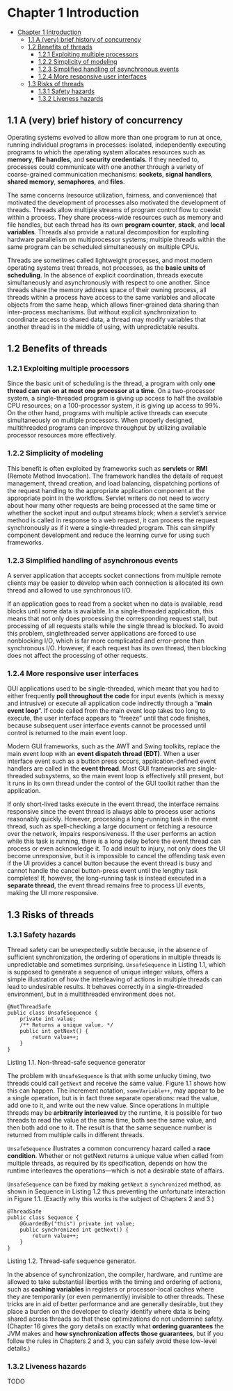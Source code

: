 # Chapter 1 Introduction

- [Chapter 1 Introduction](#chapter-1-introduction)
  - [1.1 A (very) brief history of concurrency](#11-a-very-brief-history-of-concurrency)
  - [1.2 Benefits of threads](#12-benefits-of-threads)
    - [1.2.1 Exploiting multiple processors](#121-exploiting-multiple-processors)
    - [1.2.2 Simplicity of modeling](#122-simplicity-of-modeling)
    - [1.2.3 Simplified handling of asynchronous events](#123-simplified-handling-of-asynchronous-events)
    - [1.2.4 More responsive user interfaces](#124-more-responsive-user-interfaces)
  - [1.3 Risks of threads](#13-risks-of-threads)
    - [1.3.1 Safety hazards](#131-safety-hazards)
    - [1.3.2 Liveness hazards](#132-liveness-hazards)

## 1.1 A (very) brief history of concurrency

Operating systems evolved to allow more than one program to run at once,
running individual programs in processes: isolated, independently executing programs to which the operating system allocates resources such as **memory**, **file handles**, and **security credentials**. If they needed to, processes could communicate with one another through a variety of coarse-grained communication mechanisms: **sockets**, **signal handlers**, **shared memory**, **semaphores**, and **files**.

The same concerns (resource utilization, fairness, and convenience) that motivated the development of processes also motivated the development of threads. Threads allow multiple streams of program control flow to coexist within a process. They share process-wide resources such as memory and file handles, but each thread has its own **program counter**, **stack**, and **local variables**. Threads also provide a natural decomposition for exploiting hardware parallelism on multiprocessor systems; multiple threads within the same program can be scheduled simultaneously on multiple CPUs.

Threads are sometimes called lightweight processes, and most modern operating systems treat threads, not processes, as the **basic units of scheduling**. In the absence of explicit coordination, threads execute simultaneously and asynchronously with respect to one another. Since threads share the memory address space of their owning process, all threads within a process have access to the same variables and allocate objects from the same heap, which allows finer-grained data sharing than inter-process mechanisms. But without explicit synchronization to coordinate access to shared data, a thread may modify variables that another thread is in the middle of using, with unpredictable results.

## 1.2 Benefits of threads

### 1.2.1 Exploiting multiple processors

Since the basic unit of scheduling is the thread, a program with only **one thread can run on at most one processor at a time**. On a two-processor system, a single-threaded program is giving up access to half the available CPU resources; on a 100-processor system, it is giving up access to 99%. On the other hand, programs with multiple active threads can execute simultaneously on multiple processors. When properly designed, multithreaded programs can improve throughput by utilizing available processor resources more effectively.

### 1.2.2 Simplicity of modeling

This benefit is often exploited by frameworks such as **servlets** or **RMI** (Remote Method Invocation). The framework handles the details of request management, thread creation, and load balancing, dispatching portions of the request handling to the appropriate application component at the appropriate point in the workflow. Servlet writers do not need to worry about how many other requests are being processed at the same time or whether the socket input and output streams block; when a servlet’s service method is called in response to a web request, it can process the request synchronously as if it were a single-threaded program. This can simplify component development and reduce the learning curve for using such frameworks.

### 1.2.3 Simplified handling of asynchronous events

A server application that accepts socket connections from multiple remote clients may be easier to develop when each connection is allocated its own thread and allowed to use synchronous I/O.

If an application goes to read from a socket when no data is available, read blocks until some data is available. In a single-threaded application, this means that not only does processing the corresponding request stall, but processing of all requests stalls while the single thread is blocked. To avoid this problem, singlethreaded server applications are forced to use nonblocking I/O, which is far more complicated and error-prone than synchronous I/O. However, if each request has its own thread, then blocking does not affect the processing of other requests.

### 1.2.4 More responsive user interfaces

GUI applications used to be single-threaded, which meant that you had to either frequently **poll throughout the code** for input events (which is messy and intrusive) or execute all application code indirectly through a “**main event loop**”. If code called from the main event loop takes too long to execute, the user interface appears to “freeze” until that code finishes, because subsequent user interface events cannot be processed until control is returned to the main event loop.

Modern GUI frameworks, such as the AWT and Swing toolkits, replace the main event loop with an **event dispatch thread (EDT)**. When a user interface event such as a button press occurs, application-defined event handlers are called in the **event thread**. Most GUI frameworks are single-threaded subsystems, so the main event loop is effectively still present, but it runs in its own thread under the control of the GUI toolkit rather than the application. 

If only short-lived tasks execute in the event thread, the interface remains responsive since the event thread is always able to process user actions reasonably quickly. However, processing a long-running task in the event thread, such as spell-checking a large document or fetching a resource over the network, impairs responsiveness. If the user performs an action while this task is running, there is a long delay before the event thread can process or even acknowledge it. To add insult to injury, not only does the UI become unresponsive, but it is impossible to cancel the offending task even if the UI provides a cancel button because the event thread is busy and cannot handle the cancel button-press event until the lengthy task completes! If, however, the long-running task is instead executed in a **separate thread**, the event thread remains free to process UI events, making the UI more responsive.

## 1.3 Risks of threads

### 1.3.1 Safety hazards

Thread safety can be unexpectedly subtle because, in the absence of sufficient synchronization, the ordering of operations in multiple threads is unpredictable and sometimes surprising. `UnsafeSequence` in Listing 1.1, which is supposed to generate a sequence of unique integer values, offers a simple illustration of how the interleaving of actions in multiple threads can lead to undesirable results. It behaves correctly in a single-threaded environment, but in a multithreaded environment does not.

    @NotThreadSafe
    public class UnsafeSequence {
        private int value;
        /** Returns a unique value. */
        public int getNext() {
            return value++;
        }
    }

Listing 1.1. Non-thread-safe sequence generator

The problem with `UnsafeSequence` is that with some unlucky timing, two threads could call `getNext` and receive the same value. Figure 1.1 shows how this can happen. The increment notation, `someVariable++`, may appear to be a single operation, but is in fact three separate operations: read the value, add one to it, and write out the new value. Since operations in multiple threads may be **arbitrarily interleaved** by the runtime, it is possible for two threads to read the value at the same time, both see the same value, and then both add one to it. The result is that the same sequence number is returned from multiple calls in different threads.

`UnsafeSequence` illustrates a common concurrency hazard called a **race condition**. Whether or not getNext returns a unique value when called from multiple threads, as required by its specification, depends on how the runtime interleaves the operations—which is not a desirable state of affairs.

`UnsafeSequence` can be fixed by making `getNext` a `synchronized` method, as shown in Sequence in Listing 1.2 thus preventing the unfortunate interaction in Figure 1.1. (Exactly why this works is the subject of Chapters 2 and 3.)

    @ThreadSafe
    public class Sequence {
        @GuardedBy("this") private int value;
        public synchronized int getNext() {
            return value++;
        }
    }

Listing 1.2. Thread-safe sequence generator.

In the absence of synchronization, the compiler, hardware, and runtime are allowed to take substantial liberties with the timing and ordering of actions, such as **caching variables** in registers or processor-local caches where they are temporarily (or even permanently) invisible to other threads. These tricks are in aid of better performance and are generally desirable, but they place a burden on the developer to clearly identify where data is being shared across threads so that these optimizations do not undermine safety. (Chapter 16 gives the gory details on exactly what **ordering guarantees** the JVM makes and **how synchronization affects those guarantees**, but if you follow the rules in Chapters 2 and 3, you can safely avoid these low-level details.)

### 1.3.2 Liveness hazards
























TODO